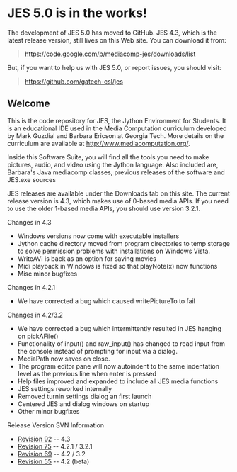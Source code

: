 # JES 5.0 is in the works! #

The development of JES 5.0 has moved to GitHub. JES 4.3, which is the latest release version, still lives on this Web site. You can download it from:

> https://code.google.com/p/mediacomp-jes/downloads/list

But, if you want to help us with JES 5.0, or report issues, you should visit:

> https://github.com/gatech-csl/jes

## Welcome ##
This is the code repository for JES, the Jython Environment for Students.  It is an educational IDE used in the Media Computation curriculum developed by Mark Guzdial and Barbara Ericson at Georgia Tech.  More details on the curriculum are available at http://www.mediacomputation.org/.

Inside this Software Suite, you will find all the tools you need to make pictures, audio, and video using the Jython language.  Also included are, Barbara's Java mediacomp classes, previous releases of the software and JES.exe sources

JES releases are available under the Downloads tab on this site.  The current release version is 4.3, which makes use of 0-based media APIs.  If you need to use the older 1-based media APIs, you should use version 3.2.1.

Changes in 4.3
  * Windows versions now come with executable installers
  * Jython cache directory moved from program directories to temp storage to solve permission problems with installations on Windows Vista.
  * WriteAVI is back as an option for saving movies
  * Midi playback in Windows is fixed so that playNote(x) now functions
  * Misc minor bugfixes

Changes in 4.2.1
  * We have corrected a bug which caused writePictureTo to fail

Changes in 4.2/3.2
  * We have corrected a bug which intermittently resulted in JES hanging on pickAFile()
  * Functionality of input() and raw\_input() has changed to read input from the console instead of prompting for input via a dialog.
  * MediaPath now saves on close.
  * The program editor pane will now autoindent to the same indentation level as the previous line when enter is pressed
  * Help files improved and expanded to include all JES media functions
  * JES settings reworked internally
  * Removed turnin settings dialog an first launch
  * Centered JES and dialog windows on startup
  * Other minor bugfixes

Release Version SVN Information
  * [Revision 92](https://code.google.com/p/mediacomp-jes/source/detail?r=92) -- 4.3
  * [Revision 75](https://code.google.com/p/mediacomp-jes/source/detail?r=75) -- 4.2.1 / 3.2.1
  * [Revision 69](https://code.google.com/p/mediacomp-jes/source/detail?r=69) -- 4.2 / 3.2
  * [Revision 55](https://code.google.com/p/mediacomp-jes/source/detail?r=55) -- 4.2 (beta)
